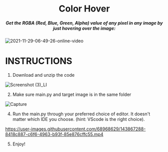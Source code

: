 <H1 align="center">
    Color Hover
</H1>

<H5 align="center">
    Get the RGBA (Red, Blue, Green, Alpha) value of any pixel in any image by just hovering over the image:
</H5>



![2021-11-29-06-49-26-online-video](https://user-images.githubusercontent.com/68968629/143863898-559a9ed6-744a-4826-a9dd-74e9bbaef7a4.gif)



# INSTRUCTIONS



1. Download and unzip the code


![Screenshot (3)_LI](https://user-images.githubusercontent.com/68968629/143865600-5ca0219c-3b04-4a3a-b106-cf9e65d008f3.jpg)


2. Make sure main.py and target image is in the same folder


![Capture](https://user-images.githubusercontent.com/68968629/143866358-92da08f7-d04e-4062-a657-4f4d8bf63160.PNG)


4. Run the main.py through your preferred choice of editor. It doesn't matter which IDE you choose. (hint: VScode is the right choice).


https://user-images.githubusercontent.com/68968629/143867288-8418c887-c6f6-4963-b93f-85e876cffc55.mp4


5. Enjoy!




